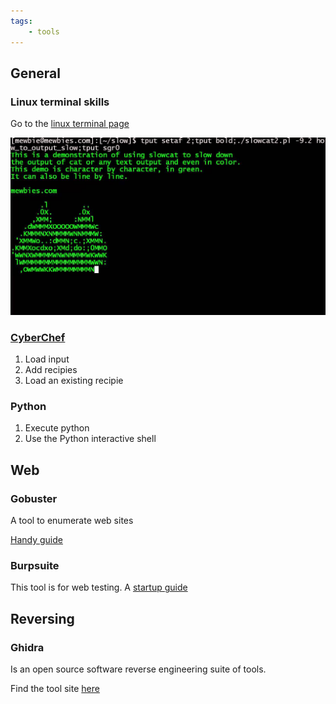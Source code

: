 ```yaml
---
tags:
    - tools
---
```


## General

### Linux terminal skills

Go to the [linux terminal page](./linux_shell.md)

![cat](../img/slow_cat.jpg)


### [CyberChef](https://gchq.github.io/CyberChef/)

1. Load input
1. Add recipies
1. Load an existing recipie

### Python

1. Execute python
1. Use the Python interactive shell

## Web

### Gobuster

A tool to enumerate web sites

[Handy guide](https://sohvaxus.github.io/content/gobuster.html)

### Burpsuite

This tool is for web testing. A [startup guide](https://portswigger.net/burp/documentation/desktop/getting-started)

## Reversing

### Ghidra

Is an open source software reverse engineering suite of tools.

Find the tool site [here](https://ghidra-sre.org/)
